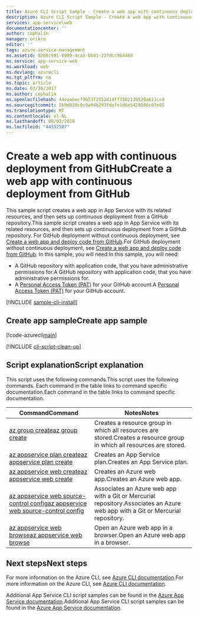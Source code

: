 ```yaml
---
title: Azure CLI Script Sample - Create a web app with continuous deployment from GitHub | Microsoft Docs
description: Azure CLI Script Sample - Create a web app with continuous deployment from GitHub
services: app-service\web
documentationcenter: ''
author: cephalin
manager: erikre
editor: ''
tags: azure-service-management
ms.assetid: 0205c991-0989-4ca3-bb41-237dcc964460
ms.service: app-service-web
ms.workload: web
ms.devlang: azurecli
ms.tgt_pltfrm: na
ms.topic: article
ms.date: 03/20/2017
ms.author: cephalin
ms.openlocfilehash: 44eaabecf9b53f2552d1dff3502139520a611ccd
ms.sourcegitcommit: 5b9d839c0c0a94b293fdafe1d6e5429506c07e05
ms.translationtype: MT
ms.contentlocale: nl-NL
ms.lasthandoff: 08/02/2018
ms.locfileid: "44552507"
---
```

# <a name="create-a-web-app-with-continuous-deployment-from-github"></a><span data-ttu-id="c67bb-103">Create a web app with continuous deployment from GitHub</span><span class="sxs-lookup"><span data-stu-id="c67bb-103">Create a web app with continuous deployment from GitHub</span></span>

<span data-ttu-id="c67bb-104">This sample script creates a web app in App Service with its related resources, and then sets up continuous deployment from a GitHub repository.</span><span class="sxs-lookup"><span data-stu-id="c67bb-104">This sample script creates a web app in App Service with its related resources, and then sets up continuous deployment from a GitHub repository.</span></span> <span data-ttu-id="c67bb-105">For GitHub deployment without continuous deployment, see [Create a web app and deploy code from GitHub](app-service-cli-deploy-github.md).</span><span class="sxs-lookup"><span data-stu-id="c67bb-105">For GitHub deployment without continuous deployment, see [Create a web app and deploy code from GitHub](app-service-cli-deploy-github.md).</span></span> <span data-ttu-id="c67bb-106">In this sample, you will need:</span><span class="sxs-lookup"><span data-stu-id="c67bb-106">In this sample, you will need:</span></span>

* <span data-ttu-id="c67bb-107">A GitHub repository with application code, that you have administrative permissions for.</span><span class="sxs-lookup"><span data-stu-id="c67bb-107">A GitHub repository with application code, that you have administrative permissions for.</span></span>
* <span data-ttu-id="c67bb-108">A [Personal Access Token (PAT)](https://help.github.com/articles/creating-an-access-token-for-command-line-use) for your GitHub account.</span><span class="sxs-lookup"><span data-stu-id="c67bb-108">A [Personal Access Token (PAT)](https://help.github.com/articles/creating-an-access-token-for-command-line-use) for your GitHub account.</span></span>

[!INCLUDE [sample-cli-install](../../../includes/sample-cli-install.md)]

## <a name="create-app-sample"></a><span data-ttu-id="c67bb-109">Create app sample</span><span class="sxs-lookup"><span data-stu-id="c67bb-109">Create app sample</span></span>

[!code-azurecli[main](../../../cli_scripts/app-service/deploy-github-continuous/deploy-github-continuous.sh?highlight=3-4 "Create a web app with continuous deployment from GitHub")]

[!INCLUDE [cli-script-clean-up](../../../includes/cli-script-clean-up.md)]

## <a name="script-explanation"></a><span data-ttu-id="c67bb-110">Script explanation</span><span class="sxs-lookup"><span data-stu-id="c67bb-110">Script explanation</span></span>

<span data-ttu-id="c67bb-111">This script uses the following commands.</span><span class="sxs-lookup"><span data-stu-id="c67bb-111">This script uses the following commands.</span></span> <span data-ttu-id="c67bb-112">Each command in the table links to command specific documentation.</span><span class="sxs-lookup"><span data-stu-id="c67bb-112">Each command in the table links to command specific documentation.</span></span>

| <span data-ttu-id="c67bb-113">Command</span><span class="sxs-lookup"><span data-stu-id="c67bb-113">Command</span></span> | <span data-ttu-id="c67bb-114">Notes</span><span class="sxs-lookup"><span data-stu-id="c67bb-114">Notes</span></span> |
|---|---|
| [<span data-ttu-id="c67bb-115">az group create</span><span class="sxs-lookup"><span data-stu-id="c67bb-115">az group create</span></span>](https://docs.microsoft.com/cli/azure/group#create) | <span data-ttu-id="c67bb-116">Creates a resource group in which all resources are stored.</span><span class="sxs-lookup"><span data-stu-id="c67bb-116">Creates a resource group in which all resources are stored.</span></span> |
| [<span data-ttu-id="c67bb-117">az appservice plan create</span><span class="sxs-lookup"><span data-stu-id="c67bb-117">az appservice plan create</span></span>](https://docs.microsoft.com/cli/azure/appservice/plan#create) | <span data-ttu-id="c67bb-118">Creates an App Service plan.</span><span class="sxs-lookup"><span data-stu-id="c67bb-118">Creates an App Service plan.</span></span> |
| [<span data-ttu-id="c67bb-119">az appservice web create</span><span class="sxs-lookup"><span data-stu-id="c67bb-119">az appservice web create</span></span>](https://docs.microsoft.com/cli/azure/appservice/web#delete) | <span data-ttu-id="c67bb-120">Creates an Azure web app.</span><span class="sxs-lookup"><span data-stu-id="c67bb-120">Creates an Azure web app.</span></span> |
| [<span data-ttu-id="c67bb-121">az appservice web source-control config</span><span class="sxs-lookup"><span data-stu-id="c67bb-121">az appservice web source-control config</span></span>](https://docs.microsoft.com/cli/azure/appservice/web/source-control#config) | <span data-ttu-id="c67bb-122">Associates an Azure web app with a Git or Mercurial repository.</span><span class="sxs-lookup"><span data-stu-id="c67bb-122">Associates an Azure web app with a Git or Mercurial repository.</span></span> |
| [<span data-ttu-id="c67bb-123">az appservice web browse</span><span class="sxs-lookup"><span data-stu-id="c67bb-123">az appservice web browse</span></span>](https://docs.microsoft.com/cli/azure/appservice/web#browse) | <span data-ttu-id="c67bb-124">Open an Azure web app in a browser.</span><span class="sxs-lookup"><span data-stu-id="c67bb-124">Open an Azure web app in a browser.</span></span> |

## <a name="next-steps"></a><span data-ttu-id="c67bb-125">Next steps</span><span class="sxs-lookup"><span data-stu-id="c67bb-125">Next steps</span></span>

<span data-ttu-id="c67bb-126">For more information on the Azure CLI, see [Azure CLI documentation](https://docs.microsoft.com/cli/azure/overview).</span><span class="sxs-lookup"><span data-stu-id="c67bb-126">For more information on the Azure CLI, see [Azure CLI documentation](https://docs.microsoft.com/cli/azure/overview).</span></span>

<span data-ttu-id="c67bb-127">Additional App Service CLI script samples can be found in the [Azure App Service documentation](../app-service-cli-samples.md).</span><span class="sxs-lookup"><span data-stu-id="c67bb-127">Additional App Service CLI script samples can be found in the [Azure App Service documentation](../app-service-cli-samples.md).</span></span>